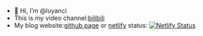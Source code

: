 - 👋 Hi, I’m @luyanci
- This is my video channel:[bilibili](https://space.bilibili.com/282873551)
- My blog website:[github page](https://luyanci.github.io) or [netlify](https://luyancib.netlify.app)
status:
[![Netlify Status](https://api.netlify.com/api/v1/badges/3138df56-98ca-4739-93e8-b22b93b9d253/deploy-status)](https://app.netlify.com/sites/luyancib/deploys)
<!---
luyanci/luyanci is a ✨ special ✨ repository because its `README.md` (this file) appears on your GitHub profile.
You can click the Preview link to take a look at your changes.
--->
